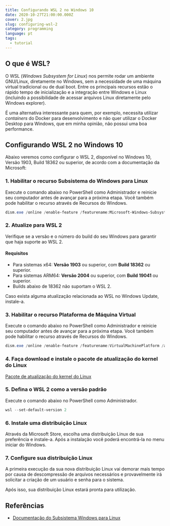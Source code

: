 ```yaml
---
title: Configurando WSL 2 no Windows 10
date: 2020-10-27T21:00:00.000Z
cover: 2.jpg
slug: configuring-wsl-2
category: programming
language: pt
tags:
  - tutorial
---
```


## O que é WSL?

O WSL (*Windows Subsystem for Linux*) nos permite rodar um ambiente GNU/Linux, diretamente no Windows, sem a necessidade de uma máquina virtual tradicional ou de dual boot. Entre os principais recursos estão o rápido tempo de inicialização e a integração entre Windows e Linux (incluindo a possibilidade de acessar arquivos Linux diretamente pelo Windows explorer).

É uma alternativa interessante para quem, por exemplo, necessita utilizar *containers* do Docker para desenvolvimento e não quer utilizar o Docker Desktop para Windows, que em minha opinião, não possui uma boa performance.

## Configurando WSL 2 no Windows 10

Abaixo veremos como configurar o WSL 2, disponível no Windows 10, Versão 1903, Build 18362 ou superior, de acordo com a documentação da Microsoft:

### 1. Habilitar o recurso Subsistema do Windows para Linux

Execute o comando abaixo no PowerShell como Administrador e reinicie seu computador antes de avançar para a próxima etapa. Você também pode habilitar o recurso através de Recursos do Windows.

```powershell
dism.exe /online /enable-feature /featurename:Microsoft-Windows-Subsystem-Linux /all /norestart
```

### 2. Atualize para WSL 2

Verifique se a versão e o número do build do seu Windows para garantir que haja suporte ao WSL 2.

#### Requisitos

- Para sistemas x64: **Versão 1903** ou superior, com **Build 18362** ou superior.
- Para sistemas ARM64: **Versão 2004** ou superior, com **Build 19041** ou superior.
- Builds abaixo de 18362 não suportam o WSL 2.

Caso exista alguma atualização relacionada ao WSL no Windows Update, instale-a.

### 3. Habilitar o recurso Plataforma de Máquina Virtual

Execute o comando abaixo no PowerShell como Administrador e reinicie seu computador antes de avançar para a próxima etapa. Você também pode habilitar o recurso através de Recursos do Windows.

```powershell
dism.exe /online /enable-feature /featurename:VirtualMachinePlatform /all /norestart
```

### 4. Faça download e instale o pacote de atualização do kernel do Linux

[Pacote de atualização do kernel do Linux](https://wslstorestorage.blob.core.windows.net/wslblob/wsl_update_x64.msi)

### 5. Defina o WSL 2 como a versão padrão

Execute o comando abaixo no PowerShell como Administrador.

```powershell
wsl --set-default-version 2
```

### 6. Instale uma distribuição Linux

Através da Microsoft Store, escolha uma distribuição Linux de sua preferência e instale-a. Após a instalação você poderá encontrá-la no menu iniciar do Windows.

### 7. Configure sua distribuição Linux

A primeira execução da sua nova distribuição Linux vai demorar mais tempo por causa de descompressão de arquivos necessários e provavelmente irá solicitar a criação de um usuário e senha para o sistema.

Após isso, sua distribuição Linux estará pronta para utilização.

## Referências

- <a href="https://docs.microsoft.com/pt-br/windows/wsl/" target="_blank" rel="noreferrer">Documentação do Subsistema Windows para Linux</a>
